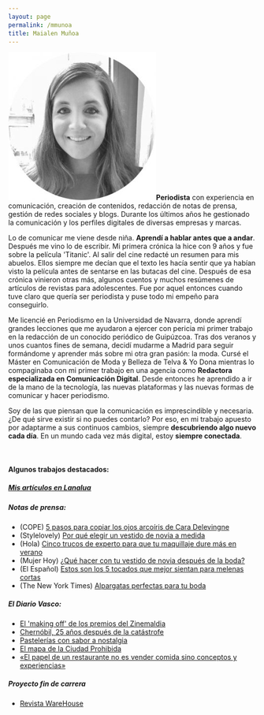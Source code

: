 ```yaml
---
layout: page
permalink: /mmunoa
title: Maialen Muñoa
---
```


![](/images/profile_m-300x300.jpg)**Periodista** con experiencia en comunicación, creación de contenidos, redacción de notas de prensa, gestión de redes sociales y blogs. Durante los últimos años he gestionado la comunicación y los perfiles digitales de diversas empresas y marcas.

Lo de comunicar me viene desde niña. **Aprendí a hablar antes que a andar**. Después me vino lo de escribir. Mi primera crónica la hice con 9 años y fue sobre la película 'Titanic'. Al salir del cine redacté un resumen para mis abuelos. Ellos siempre me decían que el texto les hacía sentir que ya habían visto la película antes de sentarse en las butacas del cine. Después de esa crónica vinieron otras más, algunos cuentos y muchos resúmenes de artículos de revistas para adolescentes. Fue por aquel entonces cuando tuve claro que quería ser periodista y puse todo mi empeño para conseguirlo.

Me licencié en Periodismo en la Universidad de Navarra, donde aprendí grandes lecciones que me ayudaron a ejercer con pericia mi primer trabajo en la redacción de un conocido periódico de Guipúzcoa. Tras dos veranos y unos cuantos fines de semana, decidí mudarme a Madrid para seguir formándome y aprender más sobre mi otra gran pasión: la moda. Cursé el Máster en Comunicación de Moda y Belleza de Telva & Yo Dona mientras lo compaginaba con mi primer trabajo en una agencia como **Redactora especializada en Comunicación Digital**. Desde entonces he aprendido a ir de la mano de la tecnología, las nuevas plataformas y las nuevas formas de comunicar y hacer periodismo.

Soy de las que piensan que la comunicación es imprescindible y necesaria. ¿De qué sirve existir si no puedes contarlo? Por eso, en mi trabajo apuesto por adaptarme a sus continuos cambios, siempre **descubriendo algo nuevo cada día**. En un mundo cada vez más digital, estoy **siempre conectada**.

[](/blog/author/mmunoa/feed) [](https://twitter.com/maialenmunoa) [](https://linkedin.com/in/maialenmunoa)

#### Algunos trabajos destacados:

##### [Mis artículos en Lanalua](/blog/author/mmunoa)

##### Notas de prensa:

- (COPE) [5 pasos para copiar los ojos arcoíris de Cara Delevingne](https://www.cope.es/programas/solo-copees/cope-cool/noticias/como-conseguir-los-ojos-arcoiris-cara-delevingne-que-arrasan-entre-las-celebrities-20190829_487067)
- (Stylelovely) [Por qué elegir un vestido de novia a medida](https://stylelovely.com/bodas/vestido-de-novia-a-medida/)
- (Hola) [Cinco trucos de experto para que tu maquillaje dure más en verano](https://us.hola.com/belleza/actualidad/galeria/20180814128488/maquillaje-dure-mas-verano/5/)
- (Mujer Hoy) [¿Qué hacer con tu vestido de novia después de la boda?](https://www.mujerhoy.com/moda/novias/201805/29/conservar-vestido-novia-despues-boda-20180529175022.html)
- (El Español) [Estos son los 5 tocados que mejor sientan para melenas cortas](https://www.elespanol.com/corazon/estilo/20180810/tocados-mejor-sientan-melenas-cortas/328717494_0.html) 
- (The New York Times) [Alpargatas perfectas para tu boda](https://www.tmagazine.es/diseno/lisa-lopez/)

##### El Diario Vasco:

- [El 'making off' de los premios del Zinemaldia](https://www.diariovasco.com/20100920/cultura/making-premios-zinemaldia-20100920.html)
- [Chernóbil, 25 años después de la catástrofe](https://www.diariovasco.com/v/20100917/al-dia-local/chernobil-anos-despues-catastrofe-20100917.html)
- [Pastelerías con sabor a nostalgia](https://www.diariovasco.com/v/20100812/san-sebastian/pastelerias-sabor-nostalgia-20100812.html)
- [El mapa de la Ciudad Prohibida](https://www.diariovasco.com/v/20101207/san-sebastian/mapa-ciudad-prohibida-20101207.html)
- [«El papel de un restaurante no es vender comida sino conceptos y experiencias»](https://www.diariovasco.com/v/20101030/al-dia-sociedad/papel-restaurante-vender-comida-20101030.html)

##### Proyecto fin de carrera

- [Revista WareHouse](https://es.scribd.com/document/30713281/Warehouse)
